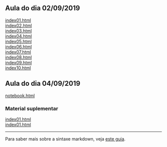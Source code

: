 ## Aula do dia 02/09/2019

[index01.html](basic/index01.html)<br>
[index02.html](basic/index02.html)<br>
[index03.html](basic/index03.html)<br>
[index04.html](basic/index04.html)<br>
[index05.html](basic/index05.html)<br>
[index06.html](basic/index06.html)<br>
[index07.html](basic/index07.html)<br>
[index08.html](basic/index08.html)<br>
[index09.html](basic/index09.html)<br>
[index10.html](basic/index10.html)<br>


## Aula do dia 04/09/2019

[notebook.html](d3-intro/notebook.html)<br>

### Material suplementar

[index01.html](material-aula/2019-09-04/full-notebook.html)<br>
[index01.html](material-aula/2019-09-04/cell.html)<br>

---

Para saber mais sobre a sintaxe markdown, veja [este guia](https://guides.github.com/features/mastering-markdown/).
